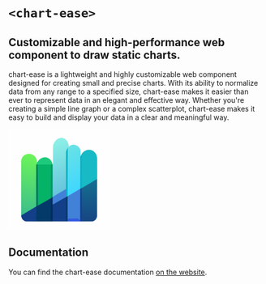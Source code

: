 # `<chart-ease>`

## Customizable and high-performance web component to draw static charts.

chart-ease is a lightweight and highly customizable web component designed for creating small and precise charts. With its ability to normalize data from any range to a specified size, chart-ease makes it easier than ever to represent data in an elegant and effective way. Whether you're creating a simple line graph or a complex scatterplot, chart-ease makes it easy to build and display your data in a clear and meaningful way.

<img src="./docs/images/bar-chart.svg" alt="chart-ease" width="200" />

## Documentation

You can find the chart-ease documentation [on the website](https://n-yousefi.github.io/chart-ease/).
